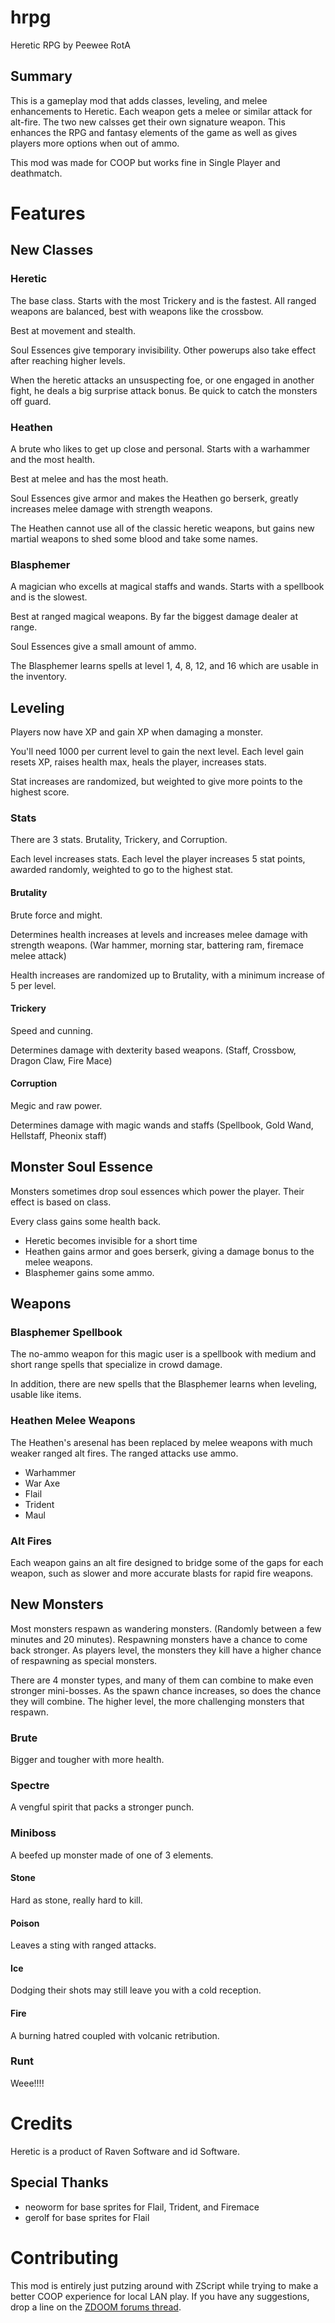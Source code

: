 # hrpg
Heretic RPG by Peewee RotA

## Summary
This is a gameplay mod that adds classes, leveling, and melee enhancements to Heretic. Each weapon gets a melee or similar attack for alt-fire. The two new calsses get their own signature weapon. This enhances the RPG and fantasy elements of the game as well as gives players more options when out of ammo.

This mod was made for COOP but works fine in Single Player and deathmatch.

# Features

## New Classes

### Heretic
The base class. Starts with the most Trickery and is the fastest. All ranged weapons are balanced, best with weapons like the crossbow.

Best at movement and stealth.

Soul Essences give temporary invisibility. Other powerups also take effect after reaching higher levels.

When the heretic attacks an unsuspecting foe, or one engaged in another fight, he deals a big surprise attack bonus. Be quick to catch the monsters off guard.

### Heathen
A brute who likes to get up close and personal. Starts with a warhammer and the most health.

Best at melee and has the most heath.

Soul Essences give armor and makes the Heathen go berserk, greatly increases melee damage with strength weapons.

The Heathen cannot use all of the classic heretic weapons, but gains new martial weapons to shed some blood and take some names.

### Blasphemer
A magician who excells at magical staffs and wands. Starts with a spellbook and is the slowest.

Best at ranged magical weapons. By far the biggest damage dealer at range.

Soul Essences give a small amount of ammo.

The Blasphemer learns spells at level 1, 4, 8, 12, and 16 which are usable in the inventory.

## Leveling
Players now have XP and gain XP when damaging a monster.

You'll need 1000 per current level to gain the next level. Each level gain resets XP, raises health max, heals the player, increases stats.

Stat increases are randomized, but weighted to give more points to the highest score.

### Stats
There are 3 stats. Brutality, Trickery, and Corruption.

Each level increases stats. Each level the player increases 5 stat points, awarded randomly, weighted to go to the highest stat.

#### Brutality
Brute force and might.

Determines health increases at levels and increases melee damage with strength weapons. (War hammer, morning star, battering ram, firemace melee attack)

Health increases are randomized up to Brutality, with a minimum increase of 5 per level.

#### Trickery
Speed and cunning.

Determines damage with dexterity based weapons. (Staff, Crossbow, Dragon Claw, Fire Mace)

#### Corruption
Megic and raw power.

Determines damage with magic wands and staffs (Spellbook, Gold Wand, Hellstaff, Pheonix staff)

## Monster Soul Essence
Monsters sometimes drop soul essences which power the player. Their effect is based on class.

Every class gains some health back.

- Heretic becomes invisible for a short time
- Heathen gains armor and goes berserk, giving a damage bonus to the melee weapons.
- Blasphemer gains some ammo.

## Weapons

### Blasphemer Spellbook

The no-ammo weapon for this magic user is a spellbook with medium and short range spells that specialize in crowd damage.

In addition, there are new spells that the Blasphemer learns when leveling, usable like items.

### Heathen Melee Weapons
The Heathen's aresenal has been replaced by melee weapons with much weaker ranged alt fires. The ranged attacks use ammo.

 - Warhammer
 - War Axe
 - Flail
 - Trident
 - Maul

### Alt Fires
Each weapon gains an alt fire designed to bridge some of the gaps for each weapon, such as slower and more accurate blasts for rapid fire weapons.

## New Monsters

Most monsters respawn as wandering monsters. (Randomly between a few minutes and 20 minutes). Respawning monsters have a chance to come back stronger. As players level, the monsters they kill have a higher chance of respawning as special monsters.

There are 4 monster types, and many of them can combine to make even stronger mini-bosses. As the spawn chance increases, so does the chance they will combine. The higher level, the more challenging monsters that respawn.

### Brute
Bigger and tougher with more health.

### Spectre
A vengful spirit that packs a stronger punch.

### Miniboss
A beefed up monster made of one of 3 elements.

#### Stone
Hard as stone, really hard to kill.

#### Poison
Leaves a sting with ranged attacks.

#### Ice
Dodging their shots may still leave you with a cold reception.

#### Fire
A burning hatred coupled with volcanic retribution.

### Runt
Weee!!!!

# Credits

Heretic is a product of Raven Software and id Software.

## Special Thanks

* neoworm for base sprites for Flail, Trident, and Firemace
* gerolf for base sprites for Flail

# Contributing

This mod is entirely just putzing around with ZScript while trying to make a better COOP experience for local LAN play. If you have any suggestions, drop a line on the [ZDOOM forums thread](https://forum.zdoom.org/viewtopic.php?f=43&t=72263).